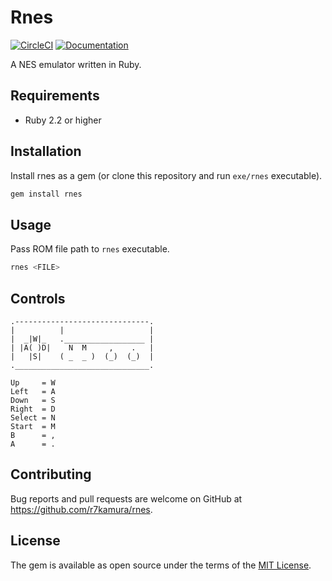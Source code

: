 # Rnes

[![CircleCI](https://circleci.com/gh/r7kamura/rnes.svg?style=svg)](https://circleci.com/gh/r7kamura/workflows/rnes)
[![Documentation](http://img.shields.io/badge/docs-rdoc.info-blue.svg)](http://www.rubydoc.info/github/r7kamura/rnes)

A NES emulator written in Ruby.

## Requirements

- Ruby 2.2 or higher

## Installation

Install rnes as a gem (or clone this repository and run `exe/rnes` executable).

```sh
gem install rnes
```

## Usage

Pass ROM file path to `rnes` executable.

```sh
rnes <FILE>
```

## Controls

```
.------------------------------.
|          |                   |
|  _|W|_   .__________________ |
| |A( )D|    N  M     ,    .   |
|   |S|    ( _  _ )  (_)  (_)  |
.______________________________.

Up     = W
Left   = A
Down   = S
Right  = D
Select = N
Start  = M
B      = ,
A      = .
```

## Contributing

Bug reports and pull requests are welcome on GitHub at https://github.com/r7kamura/rnes.

## License

The gem is available as open source under the terms of the [MIT License](https://opensource.org/licenses/MIT).
